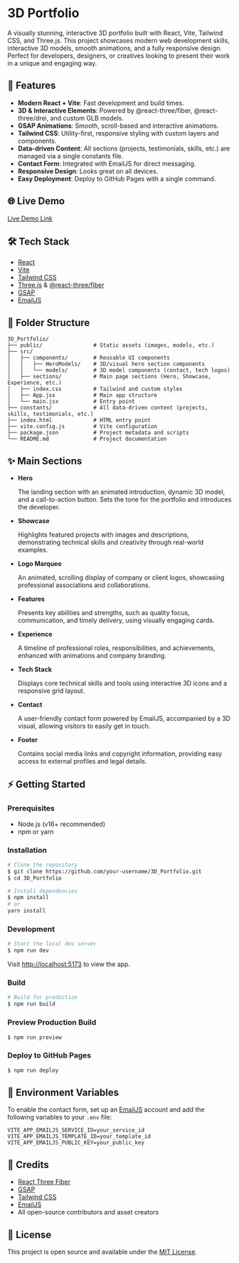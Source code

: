 # 3D Portfolio

A visually stunning, interactive 3D portfolio built with React, Vite, Tailwind CSS, and Three.js. This project showcases modern web development skills, interactive 3D models, smooth animations, and a fully responsive design. Perfect for developers, designers, or creatives looking to present their work in a unique and engaging way.

## 🚀 Features

- **Modern React + Vite**: Fast development and build times.
- **3D & Interactive Elements**: Powered by @react-three/fiber, @react-three/drei, and custom GLB models.
- **GSAP Animations**: Smooth, scroll-based and interactive animations.
- **Tailwind CSS**: Utility-first, responsive styling with custom layers and components.
- **Data-driven Content**: All sections (projects, testimonials, skills, etc.) are managed via a single constants file.
- **Contact Form**: Integrated with EmailJS for direct messaging.
- **Responsive Design**: Looks great on all devices.
- **Easy Deployment**: Deploy to GitHub Pages with a single command.

## 🌐 Live Demo

[Live Demo Link](#) <!-- Replace with your deployed site URL -->

## 🛠️ Tech Stack

- [React](https://react.dev/)
- [Vite](https://vitejs.dev/)
- [Tailwind CSS](https://tailwindcss.com/)
- [Three.js](https://threejs.org/) & [@react-three/fiber](https://docs.pmnd.rs/react-three-fiber/getting-started/introduction)
- [GSAP](https://gsap.com/)
- [EmailJS](https://www.emailjs.com/)

## 📁 Folder Structure

```
3D_Portfolio/
├── public/                # Static assets (images, models, etc.)
├── src/
│   ├── components/        # Reusable UI components
│   │   ├── HeroModels/    # 3D/visual hero section components
│   │   └── models/        # 3D model components (contact, tech logos)
│   ├── sections/          # Main page sections (Hero, Showcase, Experience, etc.)
│   ├── index.css          # Tailwind and custom styles
│   ├── App.jsx            # Main app structure
│   └── main.jsx           # Entry point
├── constants/             # All data-driven content (projects, skills, testimonials, etc.)
├── index.html             # HTML entry point
├── vite.config.js         # Vite configuration
├── package.json           # Project metadata and scripts
└── README.md              # Project documentation
```

## ✨ Main Sections

- **Hero**
  
  The landing section with an animated introduction, dynamic 3D model, and a call-to-action button. Sets the tone for the portfolio and introduces the developer.

- **Showcase**
  
  Highlights featured projects with images and descriptions, demonstrating technical skills and creativity through real-world examples.

- **Logo Marquee**
  
  An animated, scrolling display of company or client logos, showcasing professional associations and collaborations.

- **Features**
  
  Presents key abilities and strengths, such as quality focus, communication, and timely delivery, using visually engaging cards.

- **Experience**
  
  A timeline of professional roles, responsibilities, and achievements, enhanced with animations and company branding.

- **Tech Stack**
  
  Displays core technical skills and tools using interactive 3D icons and a responsive grid layout.

- **Contact**
  
  A user-friendly contact form powered by EmailJS, accompanied by a 3D visual, allowing visitors to easily get in touch.

- **Footer**
  
  Contains social media links and copyright information, providing easy access to external profiles and legal details.

## ⚡ Getting Started

### Prerequisites
- Node.js (v16+ recommended)
- npm or yarn

### Installation

```bash
# Clone the repository
$ git clone https://github.com/your-username/3D_Portfolio.git
$ cd 3D_Portfolio

# Install dependencies
$ npm install
# or
yarn install
```

### Development

```bash
# Start the local dev server
$ npm run dev
```
Visit [http://localhost:5173](http://localhost:5173) to view the app.

### Build

```bash
# Build for production
$ npm run build
```

### Preview Production Build

```bash
$ npm run preview
```

### Deploy to GitHub Pages

```bash
$ npm run deploy
```

## 🔑 Environment Variables

To enable the contact form, set up an [EmailJS](https://www.emailjs.com/) account and add the following variables to your `.env` file:

```
VITE_APP_EMAILJS_SERVICE_ID=your_service_id
VITE_APP_EMAILJS_TEMPLATE_ID=your_template_id
VITE_APP_EMAILJS_PUBLIC_KEY=your_public_key
```

## 🙏 Credits

- [React Three Fiber](https://docs.pmnd.rs/react-three-fiber/getting-started/introduction)
- [GSAP](https://gsap.com/)
- [Tailwind CSS](https://tailwindcss.com/)
- [EmailJS](https://www.emailjs.com/)
- All open-source contributors and asset creators

## 📄 License

This project is open source and available under the [MIT License](LICENSE).
